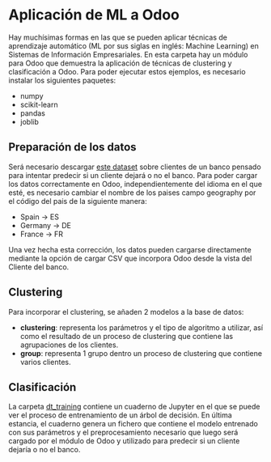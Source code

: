 # Aplicación de ML a Odoo
Hay muchísimas formas en las que se pueden aplicar técnicas de aprendizaje automático (ML por sus siglas en inglés: Machine Learning) en Sistemas de Información Empresariales. En esta carpeta hay un módulo para Odoo que demuestra la aplicación de técnicas de clustering y clasificación a Odoo. Para poder ejecutar estos ejemplos, es necesario instalar los siguientes paquetes:
* numpy
* scikit-learn
* pandas
* joblib

## Preparación de los datos
Será necesario descargar [este dataset](https://www.kaggle.com/datasets/shrutimechlearn/churn-modelling/data) sobre clientes de un banco pensado para intentar predecir si un cliente dejará o no el banco. Para poder cargar los datos correctamente en Odoo, independientemente del idioma en el que esté, es necesario cambiar el nombre de los paises campo geography por el código del pais de la siguiente manera:
* Spain -> ES
* Germany -> DE
* France -> FR

Una vez hecha esta corrección, los datos pueden cargarse directamente mediante la opción de cargar CSV que incorpora Odoo desde la vista del Cliente del banco.

## Clustering
Para incorporar el clustering, se añaden 2 modelos a la base de datos:
* **clustering**: representa los parámetros y el tipo de algoritmo a utilizar, así como el resultado de un proceso de clustering que contiene las agrupaciones de los clientes.
* **group**: representa 1 grupo dentro un proceso de clustering que contiene varios clientes.

## Clasificación
La carpeta [dt_training](dt_training) contiene un cuaderno de Jupyter en el que se puede ver el proceso de entrenamiento de un árbol de decisión. En última estancia, el cuaderno genera un fichero que contiene el modelo entrenado con sus parámetros y el preprocesamiento necesario que luego será cargado por el módulo de Odoo y utilizado para predecir si un cliente dejaría o no el banco.